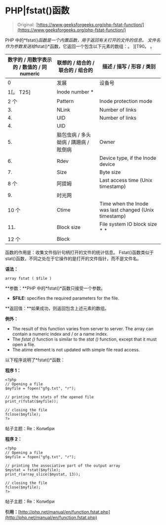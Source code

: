 # PHP|fstat()函数

> Original: [https://www.geeksforgeeks.org/php-fstat-function/](https://www.geeksforgeeks.org/php-fstat-function/)

PHP 中的*fstat()*函数是一个内置函数，用于返回有关打开的文件的信息。 文件名作为参数发送给*fstat()*函数，它返回一个包含以下元素的数组：。 ][T90。 。

| 数字的 / 用数字表示的 / 数值的 / 同 numeric | 联想的 / 结合的 / 联合的 / 组合的 | 描述 / 描写 / 形容 / 类别 |
| --- | --- | --- |
| 0 | 发展 | 设备号 |
| 1[。 T25] | Inode number * |
| 2 个 | Pattern | Inode protection mode |
| 3. | NLink | Number of links |
| 4. | UID | Number of links |
| 4. | UID |
| 5. | 脑包虫病 / 多头蚴病 / 蹒跚病 / 眩倒病 | Owner |
| 6. | Rdev | Device type, if the Inode device |
| 7. | Size | Byte size |
| 8 个 | 阿提姆 | Last access time (Unix timestamp) |
| 9. | 时光网 |
| 10 个 | Ctime | Time when the Inode was last changed (Unix timestamp) |
| 11. | Block size | File system IO block size * * |
| 12 个 | Block |

函数的作用是：收集文件指针句柄打开的文件的统计信息。 Fstat()函数类似于 stat()函数，不同之处在于它操作的是打开的文件指针，而不是文件名。

**语法：**

```
array fstat ( $file )
```

**参数：**PHP 中的*fstat()*函数只接受一个参数。

*   **$FILE:** specifies the required parameters for the file.

**返回值：**如果成功，则返回包含上述元素的数组。

**例外：**

*   The result of this function varies from server to server. The array can contain a numeric index and / or a name index.
*   The *fstat ()* function is similar to the *stat ()* function, except that it must open a file.
*   The atime element is not updated with simple file read access.

以下程序说明了*fstat()*函数：

**程序 1：**

```
<?php
// Opening a file
$myfile = fopen("gfg.txt", "r");

// printing the stats of the opened file
print_r(fstat($myfile));

// closing the file
fclose($myfile);
?>
```

帖子主题：Re：Колибри

**程序 2：**

```
<?php
// Opening a file
$myfile = fopen("gfg.txt", "r");

// printing the associative part of the output array
$mystat = fstat($myfile);
print_r(array_slice($mystat, 13));

// closing the file
fclose($myfile);
?>
```

帖子主题：Re：Колибри

**引用：**[http://php.net/manual/en/function.fstat.php](http://php.net/manual/en/function.fstat.php)